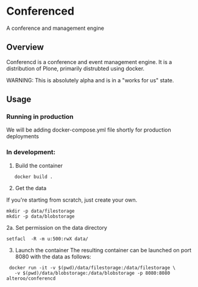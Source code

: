 # Conferenced
A conference and management engine

## Overview
Conferencd is a conference and event management engine.
It is a distribution of Plone, primarily distrubted using docker.

WARNING: This is absolutely alpha and is in a "works for us" state.

## Usage

### Running in production
We will be adding docker-compose.yml file shortly for production deployments

### In development:
1. Build the container
```
   docker build .
```
2. Get the data

If you're starting from scratch, just create your own.
```
mkdir -p data/filestorage
mkdir -p data/blobstorage
```
2a. Set permission on the data directory
```
setfacl  -R -m u:500:rwX data/
```
3. Launch the container
The resulting container can be launched on port 8080 with the data as follows:
```
 docker run -it -v $(pwd)/data/filestorage:/data/filestorage \ 
   -v $(pwd)/data/blobstorage:/data/blobstorage -p 8080:8080 alteroo/conferencd
```

